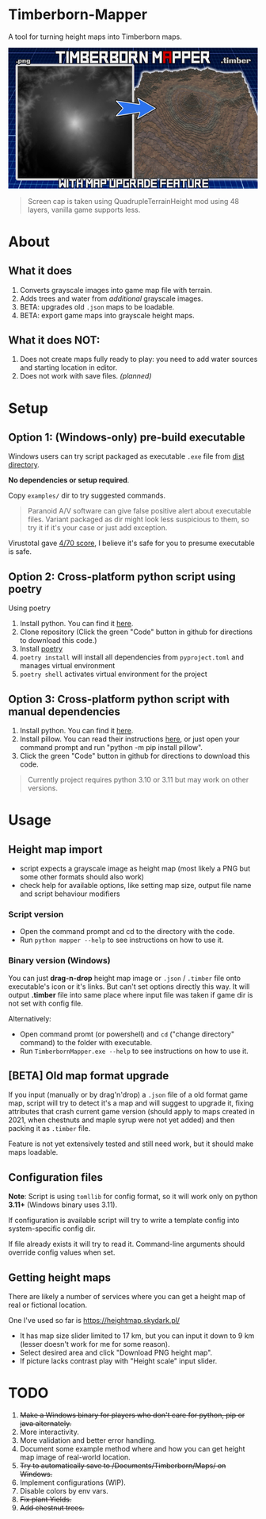 # Timberborn-Mapper
A tool for turning height maps into Timberborn maps.

![](https://raw.githubusercontent.com/GinFuyou/Timberborn-Mapper/main/assets/TimberbornMapper-700.png)
> Screen cap is taken using QuadrupleTerrainHeight mod using 48 layers, vanilla game supports less.

# About

## What it does
1. Converts grayscale images into game map file with terrain.
2. Adds trees and water from *additional* grayscale images.
3. BETA: upgrades old `.json` maps to be loadable.
4. BETA: export game maps into grayscale height maps.

## What it does NOT:
1. Does not create maps fully ready to play: you need to add water sources and starting location in editor.
2. Does not work with save files. *(planned)*

# Setup

## Option 1: (Windows-only) pre-build executable 
Windows users can try script packaged as executable `.exe` file from [dist directory](dist/).

__No dependencies or setup required__.

Copy `examples/` dir to try suggested commands.

> Paranoid A/V software can give false positive alert about executable files. Variant packaged as dir might look less suspicious to them, so try it if it's your case or just add exception.

Virustotal gave  [4/70 score](https://www.virustotal.com/gui/file/7fdb18b8097ae138ace2ff792fcb83f6d28271174fe212a6d31ccd9474805d3f/detection), I believe it's safe for you to presume executable is safe.
 
## Option 2: Cross-platform python script using poetry
Using poetry

1. Install python. You can find it [here](https://www.python.org/downloads/).
2. Clone repository (Click the green "Code" button in github for directions to download this code.)
3. Install [poetry](https://python-poetry.org/docs/)
4. `poetry install` will install all dependencies from `pyproject.toml` and manages virtual environment
5. `poetry shell` activates virtual environment for the project

## Option 3: Cross-platform python script with manual dependencies
1. Install python. You can find it [here](https://www.python.org/downloads/).
2. Install pillow. You can read their instructions [here](https://pillow.readthedocs.io/en/stable/installation.html), or just open your command prompt and run "python -m pip install pillow".
3. Click the green "Code" button in github for directions to download this code.

> Currently project requires python 3.10 or 3.11 but may work on other versions.

# Usage

## Height map import
- script expects a grayscale image as height map (most likely a PNG but some other formats should also work)
- check help for available options, like setting map size, output file name and script behaviour modifiers

### Script version
- Open the command prompt and cd to the directory with the code.
- Run `python mapper --help` to see instructions on how to use it.

### Binary version (Windows)
You can just **drag-n-drop** height map image or `.json` / `.timber` file onto executable's icon or it's links. But can't set options directly this way.
It will output **.timber** file into same place where input file was taken if game dir is not set with config file.

Alternatively:

- Open command promt (or powershell) and `cd` ("change directory" command) to the folder with executable.
- Run `TimberbornMapper.exe --help` to see instructions on how to use it.

## [BETA] Old map format upgrade
If you input (manually or by drag'n'drop) a `.json` file of a old format game map, script will try to detect it's a map and will suggest to upgrade it,
fixing attributes that crash current game version (should apply to maps created in 2021, when chestnuts and maple syrup were not yet added) and then packing it as
`.timber` file.

Feature is not yet extensively tested and still need work, but it should make maps loadable.

## Configuration files

**Note**: Script is using `tomllib` for config format, so it will work only on python **3.11+** (Windows binary uses 3.11).

If configuration is available script will try to write a template config into system-specific config dir.

If file already exists it will try to read it. Command-line arguments should override config values when set.


## Getting height maps

There are likely a number of services where you can get a height map of real or fictional location.

One I've used so far is https://heightmap.skydark.pl/
- It has map size slider limited to 17 km, but you can input it down to 9 km (lesser doesn't work for me for some reason).
- Select desired area and click "Download PNG height map".
- If picture lacks contrast play with "Height scale" input slider.

# TODO

1. ~~Make a Windows binary for players who don't care for python, pip or java alternately.~~
2. More interactivity.
3. More validation and better error handling.
4. Document some example method where and how you can get height map image of real-world location.
5. ~~Try to automatically save to /Documents/Timberborn/Maps/ on Windows.~~
6. Implement configurations (WIP).
7. Disable colors by env vars.
8. ~~Fix plant Yields.~~
9. ~~Add chestnut trees.~~
